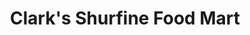 ---
title: "Clark's Shurfine Food Mart"
url: /dryden/clarks-shurfine-food-mart/
shop: Supermarkt
---